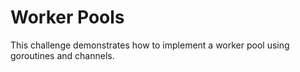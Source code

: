 # Worker Pools

This challenge demonstrates how to implement a worker pool using goroutines and channels.
